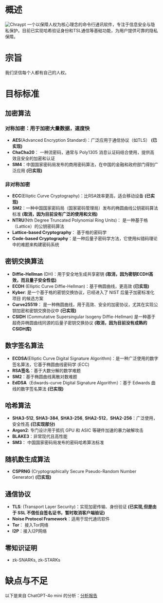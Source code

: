 # 概述
![Chraypt](https://github.com/user-attachments/assets/da9b0294-479e-4814-a377-a934ef4ee8b6)
一个以保障人权为核心理念的命令行通讯软件，专注于信息安全与隐私保护。目前已实现哈希验证身份和TSL通信等基础功能，为用户提供可靠的隐私保障。

# 宗旨
我们坚信每个人都有自己的人权。

# 目标标准
## 加密算法
### 对称加密：用于加密大量数据，速度快
- **AES**(Advanced Encryption Standard)：广泛应用于通信协议（如TLS） **(已实现)**
- **ChaCha20**： 一种流密码，通常与 Poly1305 消息认证码结合使用，提供高效且安全的加密和认证
- **SM4**：中国国家密码局发布的商用密码算法，在中国的金融和政府部门得到广泛应用 **(已实现)**

### 非对称加密
- **ECC**(Elliptic Curve Cryptography)：比RSA效率更高，适合移动设备 **(已实现)**
- **SM2**：一种中国国家密码局（国家密码管理局）发布的椭圆曲线公钥密码算法标准 **(取消，因为目前没有广泛的使用和文档)**
- **NTRU**(Nth Degree Truncated Polynomial Ring Units)： 是一种基于格（Lattice）的公钥密码算法
- **Lattice-based Cryptography**： 基于格的密码学
- **Code-based Cryptography**：是一种后量子密码学方法，它使用纠错码理论中的难题来构建密码系统

## 密钥交换算法
- **Diffie-Hellman** (DH)：用于安全地生成共享密钥 **(取消，因为密钥ECDH高效，而且量子安全性低)**
- **ECDH** (Elliptic Curve Diffie-Hellman)：基于椭圆曲线，更高效 **(已实现)**
- **Kyber**: 是一个基于格的密钥交换协议，已经进入了 NIST 后量子加密标准化项目 的候选方案
- **Curve25519**： 是一种椭圆曲线，用于高效、安全的加密协议，尤其在实现公钥加密和密钥交换协议中 **(已实现)**
- **CSIDH** (Commutative Supersingular Isogeny Diffie-Hellman) 是一种基于超奇异椭圆曲线同源的后量子密钥交换协议 **(取消，因为目前没有成熟的CSIDH库)**

## 数字签名算法
- **ECDSA**(Elliptic Curve Digital Signature Algorithm)：是一种广泛使用的数字签名算法，它基于椭圆曲线密码学 (ECC)
- **RSA签名**：基于大数分解的数学难题
- **SM2**：基于椭圆曲线离散对数难题
- **EdDSA**（Edwards-curve Digital Signature Algorithm）：基于 Edwards 曲线的数字签名算法 **(已实现)**

## 哈希算法
- **SHA3-512**, **SHA3-384**, **SHA3-256**, **SHA2-512**，**SHA2-256**：广泛使用，安全性高 **(已实现部分)**
- **Argon2**: 专门设计用于抵抗 GPU 和 ASIC 等硬件加速的暴力破解攻击
- **BLAKE3**：非常现代且高性能
- **SM3**： 中国国家密码局发布的密码哈希算法标准

## 随机数生成算法
- **CSPRNG** (Cryptographically Secure Pseudo-Random Number Generator) **(已实现)**

## 通信协议
- **TLS**: (Transport Layer Security)：实现加密传输、身份验证 **(已实现,但是由于 SSL 不信任自签名证书，暂时取消客户端验证)**
- **Noise Protocol Framework**：适用于现代通讯软件
- **Tor**： 接入Tor网络
- **I2P**：接入I2P网络

## 零知识证明
- zk-SNARKs, zk-STARKs

# 缺点与不足
以下是来自 ChatGPT-4o mini 的分析：[分析报告](https://chatgpt.com/share/678b8087-88d8-8008-b6cc-e2c74efe3fdf)
